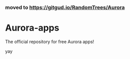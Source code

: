 ### moved to https://gitgud.io/RandomTrees/Aurora

Aurora-apps
===========
The official repository for free Aurora apps!

yay
